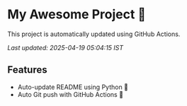 # My Awesome Project 🚀

This project is automatically updated using GitHub Actions.

_Last updated: 2025-04-19 05:04:15 IST_

## Features
- Auto-update README using Python 🐍
- Auto Git push with GitHub Actions 🤖
